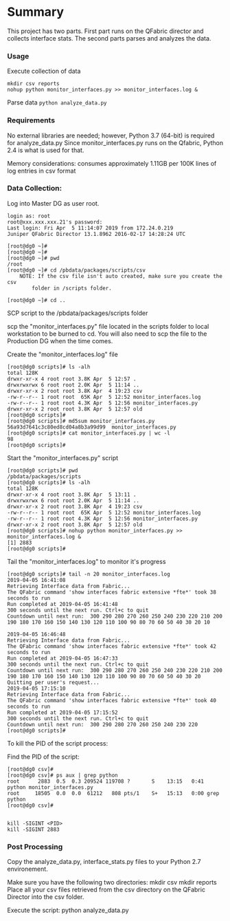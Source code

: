 # Summary
This project has two parts. First part runs on the QFabric director and collects interface stats.
The second parts parses and analyzes the data.

### Usage
Execute collection of data
```
mkdir csv reports
nohup python monitor_interfaces.py >> monitor_interfaces.log &
```

Parse data
`python analyze_data.py`

### Requirements
No external libraries are needed; however, Python 3.7 (64-bit) is required for analyze_data.py
Since monitor_interfaces.py runs on the Qfabric, Python 2.4 is what is used for that.

Memory considerations: consumes approximately 1.11GB per 100K lines of log entries in csv format


### Data Collection:

Log into Master DG as user root.

```
login as: root
root@xxx.xxx.xxx.21's password:
Last login: Fri Apr  5 11:14:07 2019 from 172.24.0.219
Juniper QFabric Director 13.1.8962 2016-02-17 14:28:24 UTC

[root@dg0 ~]#
[root@dg0 ~]#
[root@dg0 ~]# pwd
/root
[root@dg0 ~]# cd /pbdata/packages/scripts/csv
	NOTE: If the csv file isn't auto created, make sure you create the csv
		folder in /scripts folder.

[root@dg0 ~]# cd ..
```
SCP script to the /pbdata/packages/scripts folder

scp the "monitor_interfaces.py" file located in the scripts folder to local
workstation to be burned to cd.
You will also need to scp the file to the Production DG when the time comes.

Create the "monitor_interfaces.log" file


```
[root@dg0 scripts]# ls -alh
total 128K
drwxr-xr-x 4 root root 3.8K Apr  5 12:57 .
drwxrwxrwx 6 root root 2.0K Apr  5 11:14 ..
drwxr-xr-x 2 root root 3.8K Apr  4 19:23 csv
-rw-r--r-- 1 root root  65K Apr  5 12:52 monitor_interfaces.log
-rw-r--r-- 1 root root 4.3K Apr  5 12:56 monitor_interfaces.py
drwxr-xr-x 2 root root 3.8K Apr  5 12:57 old
[root@dg0 scripts]#
[root@dg0 scripts]# md5sum monitor_interfaces.py
56a93d7641c3c80ed8cd04a8b3a99d99  monitor_interfaces.py
[root@dg0 scripts]# cat monitor_interfaces.py | wc -l
98
[root@dg0 scripts]#
```

Start the "monitor_interfaces.py" script

```
[root@dg0 scripts]# pwd
/pbdata/packages/scripts
[root@dg0 scripts]# ls -alh
total 128K
drwxr-xr-x 4 root root 3.8K Apr  5 13:11 .
drwxrwxrwx 6 root root 2.0K Apr  5 11:14 ..
drwxr-xr-x 2 root root 3.8K Apr  4 19:23 csv
-rw-r--r-- 1 root root  65K Apr  5 12:52 monitor_interfaces.log
-rw-r--r-- 1 root root 4.3K Apr  5 12:56 monitor_interfaces.py
drwxr-xr-x 2 root root 3.8K Apr  5 12:57 old
[root@dg0 scripts]# nohup python monitor_interfaces.py >> monitor_interfaces.log &
[1] 2883
[root@dg0 scripts]#
```

Tail the "monitor_interfaces.log" to monitor it's progress

```
[root@dg0 scripts]# tail -n 20 monitor_interfaces.log
2019-04-05 16:41:08
Retrieving Interface data from Fabric...
The QFabric command 'show interfaces fabric extensive *fte*' took 38 seconds to run
Run completed at 2019-04-05 16:41:48
300 seconds until the next run. Ctrl+c to quit
Countdown until next run:  300 290 280 270 260 250 240 230 220 210 200 190 180 170 160 150 140 130 120 110 100 90 80 70 60 50 40 30 20 10

2019-04-05 16:46:48
Retrieving Interface data from Fabric...
The QFabric command 'show interfaces fabric extensive *fte*' took 42 seconds to run
Run completed at 2019-04-05 16:47:33
300 seconds until the next run. Ctrl+c to quit
Countdown until next run:  300 290 280 270 260 250 240 230 220 210 200 190 180 170 160 150 140 130 120 110 100 90 80 70 60 50 40 30 20
Quitting per user's request...
2019-04-05 17:15:10
Retrieving Interface data from Fabric...
The QFabric command 'show interfaces fabric extensive *fte*' took 40 seconds to run
Run completed at 2019-04-05 17:15:52
300 seconds until the next run. Ctrl+c to quit
Countdown until next run:  300 290 280 270 260 250 240 230 220 [root@dg0 scripts]#
```

To kill the PID of the script process:

Find the PID of the script:
```
[root@dg0 csv]#
[root@dg0 csv]# ps aux | grep python
root      2883  0.5  0.3 209524 119708 ?       S    13:15   0:41 python monitor_interfaces.py
root     18505  0.0  0.0  61212   808 pts/1    S+   15:13   0:00 grep python
[root@dg0 csv]#


kill -SIGINT <PID>
kill -SIGINT 2883
```

### Post Processing

Copy the analyze_data.py, interface_stats.py files to your Python 2.7 environement.

Make sure you have the following two directories:
	mkdir csv
	mkdir reports
Place all your csv files retrieved from the csv directory on the QFabric Director into the csv folder.

Execute the script:
	python analyze_data.py


